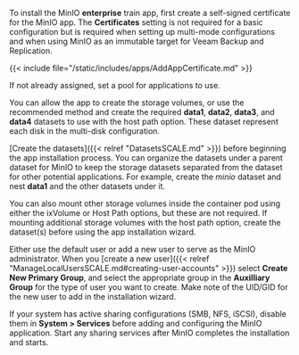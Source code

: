 &NewLine;

To install the MinIO **enterprise** train app, first create a self-signed certificate for the MinIO app.
The **Certificates** setting is not required for a basic configuration but is required when setting up multi-mode configurations and when using MinIO as an immutable target for Veeam Backup and Replication.

{{< include file="/static/includes/apps/AddAppCertificate.md" >}}

If not already assigned, set a pool for applications to use.

You can allow the app to create the storage volumes, or use the recommended method and create the required **data1**, **data2**, **data3**, and **data4** datasets to use with the host path option.
These dataset represent each disk in the multi-disk configuration.

[Create the datasets]({{< relref "DatasetsSCALE.md" >}}) before beginning the app installation process.
You can organize the datasets under a parent dataset for MinIO to keep the storage datasets separated from the dataset for other potential applications.
For example, create the *minio* dataset and nest **data1** and the other datasets under it.

You can also mount other storage volumes inside the container pod using either the ixVolume or Host Path options, but these are not required.
If mounting additional storage volumes with the host path option, create the dataset(s) before using the app installation wizard.

Either use the default user or add a new user to serve as the MinIO administrator.
When you [create a new user]({{< relref "ManageLocalUsersSCALE.md#creating-user-accounts" >}}) select **Create New Primary Group**, and select the appropriate group in the **Auxilliary Group** for the type of user you want to create.
Make note of the UID/GID for the new user to add in the installation wizard.

If your system has active sharing configurations (SMB, NFS, iSCSI), disable them in **System > Services** before adding and configuring the MinIO application.
Start any sharing services after MinIO completes the installation and starts.